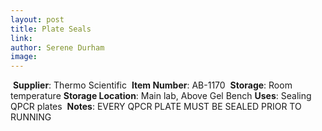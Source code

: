 ```yaml
---
layout: post 
title: Plate Seals
link: 
author: Serene Durham
image: 
---
```

​
**Supplier**: Thermo Scientific
​
**Item Number**: AB-1170
​
**Storage**: Room temperature
​
**Storage Location**: Main lab, Above Gel Bench
​
**Uses**: Sealing QPCR plates
​
**Notes**: EVERY QPCR PLATE MUST BE SEALED PRIOR TO RUNNING